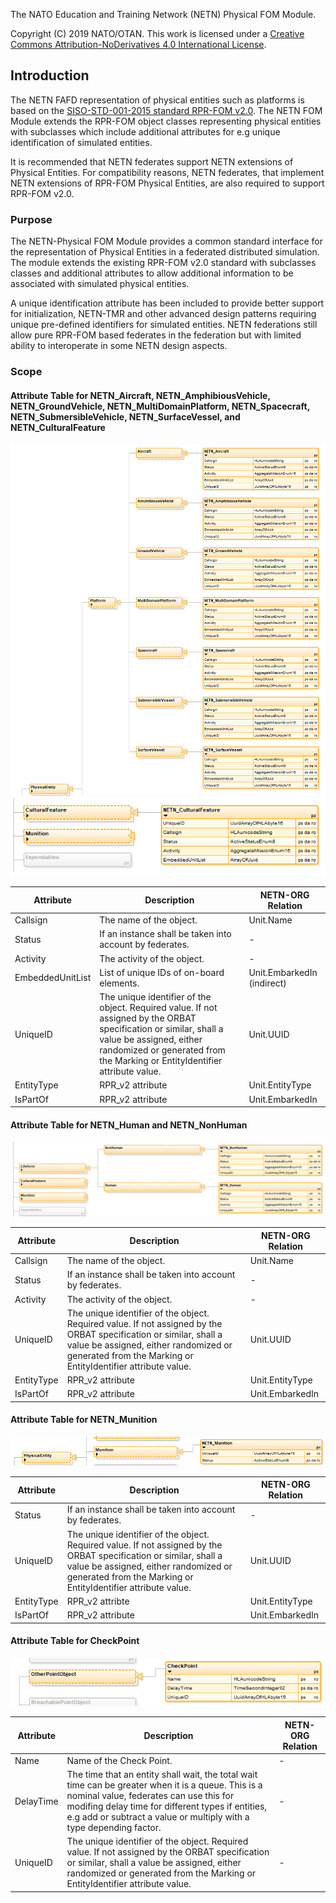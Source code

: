 
The NATO Education and Training Network (NETN) Physical FOM Module.

Copyright (C) 2019 NATO/OTAN.
This work is licensed under a [Creative Commons Attribution-NoDerivatives 4.0 International License](LICENCE.md).

## Introduction

The NETN FAFD representation of physical entities such as platforms is based on the [SISO-STD-001-2015 standard RPR-FOM v2.0](https://www.sisostds.org/). The NETN FOM Module extends the RPR-FOM object classes representing physical entities with subclasses which include additional attributes for e.g unique identification of simulated entities.

It is recommended that NETN federates support NETN extensions of Physical Entities. For compatibility reasons, NETN federates, that implement NETN extensions of RPR-FOM Physical Entities, are also required to support RPR-FOM v2.0.

### Purpose

The NETN-Physical FOM Module provides a common standard interface for the representation of Physical Entities in a federated distributed simulation. The module extends the existing RPR-FOM v2.0 standard with subclasses classes and additional attributes to allow additional information to be associated with simulated physical entities.

A unique identification attribute has been included to provide better support for initialization, NETN-TMR and other advanced design patterns requiring unique pre-defined identifiers for simulated entities. NETN federations still allow pure RPR-FOM based federates in the federation but with limited ability to interoperate in some NETN design aspects. 

### Scope

#### Attribute Table for NETN_Aircraft, NETN_AmphibiousVehicle, NETN_GroundVehicle, NETN_MultiDomainPlatform, NETN_Spacecraft, NETN_SubmersibleVehicle, NETN_SurfaceVessel, and NETN_CulturalFeature

<img src="./images/Physical-1.png" />

<img src="./images/Physical-CulturalFeature.png" />

|Attribute|Description|NETN-ORG Relation|
|---|---|---|
|Callsign|The name of the object.|Unit.Name|
|Status|If an instance shall be taken into account by federates.|-|
|Activity|The activity of the object.|-|
|EmbeddedUnitList|List of unique IDs of on-board elements.|Unit.EmbarkedIn (indirect)|
|UniqueID|The unique identifier of the object. Required value. If not assigned by the ORBAT specification or similar, shall a value be assigned, either randomized or generated from the Marking or EntityIdentifier attribute value.|Unit.UUID|
|EntityType|RPR_v2 attribute|Unit.EntityType|
|IsPartOf|RPR_v2 attribute|Unit.EmbarkedIn|

#### Attribute Table for NETN_Human and NETN_NonHuman

<img src="./images/Physical-Lifeform.png" />

|Attribute|Description|NETN-ORG Relation|
|---|---|---|
|Callsign|The name of the object.|Unit.Name|
|Status|If an instance shall be taken into account by federates.|-|
|Activity|The activity of the object.|-|
|UniqueID|The unique identifier of the object. Required value. If not assigned by the ORBAT specification or similar, shall a value be assigned, either randomized or generated from the Marking or EntityIdentifier attribute value.|Unit.UUID|
|EntityType|RPR_v2 attribute|Unit.EntityType|
|IsPartOf|RPR_v2 attribute|Unit.EmbarkedIn|

#### Attribute Table for NETN_Munition

<img src="./images/Physical-Munition.png" />

|Attribute|Description|NETN-ORG Relation|
|---|---|---|
|Status|If an instance shall be taken into account by federates.|-|
|UniqueID|The unique identifier of the object. Required value. If not assigned by the ORBAT specification or similar, shall a value be assigned, either randomized or generated from the Marking or EntityIdentifier attribute value.|Unit.UUID|
|EntityType|RPR_v2 attribte|Unit.EntityType|
|IsPartOf|RPR_v2 attribute|Unit.EmbarkedIn|

#### Attribute Table for CheckPoint

<img src="./images/Physical-CheckPoint.png" />

|Attribute|Description|NETN-ORG Relation|
|---|---|---|
|Name|Name of the Check Point.|-|
|DelayTime|The time that an entity shall wait, the total wait time can be greater when it is a queue. This is a nominal value, federates can use this for modifing delay time for different types if entities, e.g add or subtract a value or multiply with a type depending factor.|-|
|UniqueID|The unique identifier of the object. Required value. If not assigned by the ORBAT specification or similar, shall a value be assigned, either randomized or generated from the Marking or EntityIdentifier attribute value.|-|


